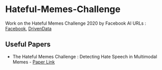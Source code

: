 # Hateful-Memes-Challenge
Work on the Hateful Memes Challenge 2020 by Facebook AI
URLs : [Facebook](https://ai.facebook.com/blog/hateful-memes-challenge-and-data-set), [DrivenData](https://www.drivendata.org/competitions/64/hateful-memes/?fbclid=IwAR0tcPtO2MEYoCoPYMOFAf9LpkEVDvlJ2PDbXBFAkS1rjdOlECgIzNZOol4)

## Useful Papers
- The Hateful Memes Challenge : Detecting Hate Speech in Multimodal Memes - [Paper Link](https://arxiv.org/pdf/2005.04790.pdf)
